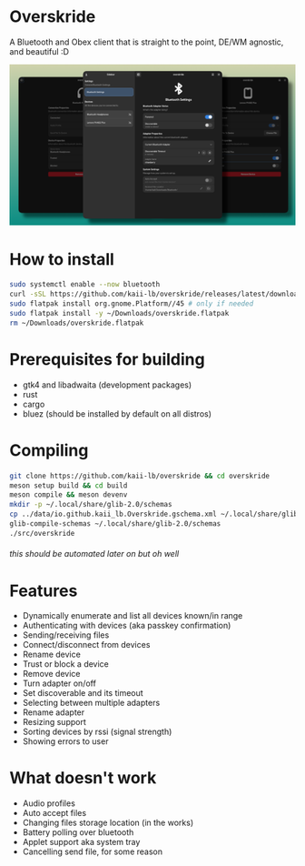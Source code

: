 # Overskride
A Bluetooth and Obex client that is straight to the point, DE/WM agnostic, and beautiful :D

![Screenshot](/assets/images/overskride.png)

# How to install
```bash
sudo systemctl enable --now bluetooth
curl -sSL https://github.com/kaii-lb/overskride/releases/latest/download/overskride.flatpak -o ~/Downloads/overskride.flatpak
sudo flatpak install org.gnome.Platform//45 # only if needed
sudo flatpak install -y ~/Downloads/overskride.flatpak
rm ~/Downloads/overskride.flatpak
```

# Prerequisites for building
- gtk4 and libadwaita (development packages)
- rust
- cargo
- bluez (should be installed by default on all distros)

# Compiling
```bash
git clone https://github.com/kaii-lb/overskride && cd overskride
meson setup build && cd build
meson compile && meson devenv
mkdir -p ~/.local/share/glib-2.0/schemas
cp ../data/io.github.kaii_lb.Overskride.gschema.xml ~/.local/share/glib-2.0/schemas
glib-compile-schemas ~/.local/share/glib-2.0/schemas
./src/overskride
```

###### this should be automated later on but oh well

# Features
- Dynamically enumerate and list all devices known/in range 
- Authenticating with devices (aka passkey confirmation)
- Sending/receiving files
- Connect/disconnect from devices
- Rename device
- Trust or block a device
- Remove device
- Turn adapter on/off
- Set discoverable and its timeout
- Selecting between multiple adapters
- Rename adapter 
- Resizing support 
- Sorting devices by rssi (signal strength)
- Showing errors to user

# What doesn't work
- Audio profiles
- Auto accept files
- Changing files storage location (in the works)
- Battery polling over bluetooth
- Applet support aka system tray
- Cancelling send file, for some reason
